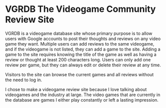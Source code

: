 # VGRDB The Videogame Community Review Site

VGRDB is a videogame database site whose primary purpose is to allow users with Google accounts to post their thoughts and reviews on any video game they want. Multiple users can add reviews to the same videogame, and if the videogame is not listed, they can add a game to the site. Adding a game to the site requires knowing the title of the game as well as having a review or thought at least 200 characters long. Users can only add one review per game, but they can always edit or delete their review at any time.

Visitors to the site can browse the current games and all reviews without the need to log in.

I chose to make a videogame review site because I love talking about videogames and the industry at large. The video games that are currently in the database are games I either play constantly or left a lasting impression.
